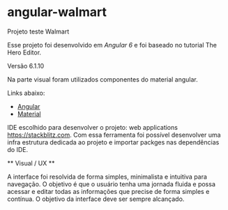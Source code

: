 # angular-walmart
Projeto teste Walmart

Esse projeto foi desenvolvido em *Angular 6* e foi baseado no tutorial The Hero Editor.

Versão 6.1.10

Na parte visual foram utilizados componentes do material angular.

Links abaixo:

* [Angular](https://angular.io/tutorial)
* [Material](https://material.angular.io) 

IDE escolhido para desenvolver o projeto: web applications https://stackblitz.com.
Com essa ferramenta foi possível desenvolver uma infra estrutura dedicada ao projeto e importar packges nas dependências do IDE.

** Visual / UX **

A interface foi resolvida de forma simples, minimalista e intuitiva para navegação.
O objetivo é que o usuário tenha uma jornada fluida e possa acessar e editar todas as informações que precise de forma simples 
e contínua.
O objetivo da interface deve ser sempre alcançado.





